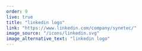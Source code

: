 ```yaml
---
order: 9
live: true
title: "linkedin logo"
link: "https://www.linkedin.com/company/synetec/"
image_source: "/icons/linkedin.svg"
image_alternative_text: "linkedin logo"
---
```

